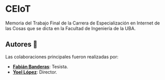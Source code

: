 # CEIoT

Memoria del Trabajo Final de la Carrera de Especialización en Internet de las Cosas que se dicta en la Facultad de Ingeniería de la UBA.
## Autores 👥

Las colaboraciones principales fueron realizadas por:

* **[Fabián Banderas](https://www.linkedin.com/in/fabian-alejandro-banderas-benitez-8257a519b/)**: Tesista.
* **[Yoel López](https://www.linkedin.com/in/yoellopez/?originalSubdomain=ar)**: Director.
